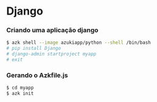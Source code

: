 # Django

### Criando uma aplicação django

```sh
$ azk shell --image azukiapp/python --shell /bin/bash
# pip install Django
# django-admin startproject myapp
# exit
```

### Gerando o Azkfile.js

```sh
$ cd myapp
$ azk init
```
